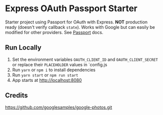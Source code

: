 # Express OAuth Passport Starter

Starter project using Passport for OAuth with Express. 
**NOT** production ready (doesn't verify callback `state`). 
Works with Google but can easily be modified for other providers. 
See [Passport](http://www.passportjs.org/) docs.

## Run Locally

1. Set the environment variables `OAUTH_CLIENT_ID` and `OAUTH_CLIENT_SECRET` 
   or replace their `PLACEHOLDER` values in `config.js
2. Run `yarn` or `npm i` to install dependencies
3. Run `yarn start` or `npm run start`
4. App starts at [http://localhost:8080](http://localhost:8080)

## Credits

https://github.com/googlesamples/google-photos.git
